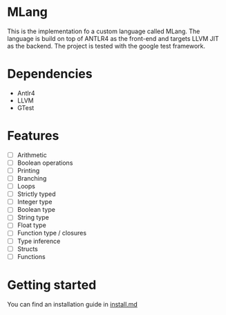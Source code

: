 # MLang

This is the implementation fo a custom language called MLang. The language is build on top of ANTLR4 as the front-end and targets LLVM JIT as the backend. The project is tested with the google test framework.

# Dependencies

- Antlr4
- LLVM
- GTest

# Features

- [ ] Arithmetic
- [ ] Boolean operations
- [ ] Printing
- [ ] Branching
- [ ] Loops
- [ ] Strictly typed
- [ ] Integer type
- [ ] Boolean type
- [ ] String type
- [ ] Float type
- [ ] Function type / closures
- [ ] Type inference
- [ ] Structs
- [ ] Functions

# Getting started

You can find an installation guide in [install.md](/install.md)
